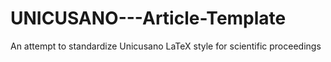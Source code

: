 # UNICUSANO---Article-Template
An attempt to standardize Unicusano LaTeX style for scientific proceedings
